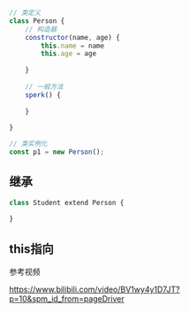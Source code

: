 ```javascript
// 类定义
class Person {
    // 构造器
    constructor(name, age) {
        this.name = name
        this.age = age
        
    }
    
    // 一般方法
    sperk() {
        
    }
    
}

// 类实例化
const p1 = new Person();
```



## 继承

```javascript
class Student extend Person {
    
}
```





## this指向



参考视频

https://www.bilibili.com/video/BV1wy4y1D7JT?p=10&spm_id_from=pageDriver
